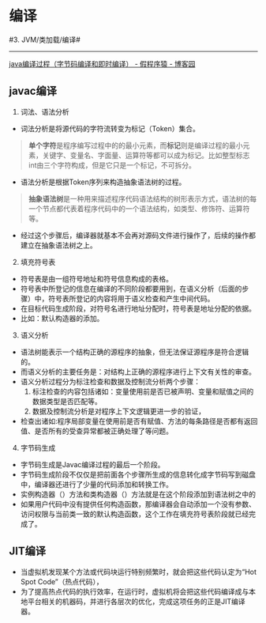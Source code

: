 # 编译
#3. JVM/类加载/编译#
- - - -
[java编译过程（字节码编译和即时编译） - 假程序猿 - 博客园](https://www.cnblogs.com/straybirds/p/8513870.html)

## javac编译
1. 词法、语法分析
* 词法分析是将源代码的字符流转变为标记（Token）集合。
> **单个字符**是程序编写过程中的的最小元素，而**标记**则是编译过程的最小元素，关键字、变量名、字面量、运算符等都可以成为标记。比如整型标志int由三个字符构成，但是它只是一个标记，不可拆分。  
* 语法分析是根据Token序列来构造抽象语法树的过程。
> **抽象语法树**是一种用来描述程序代码语法结构的树形表示方式，语法树的每一个节点都代表着程序代码中的一个语法结构，如类型、修饰符、运算符等。  
* 经过这个步骤后，编译器就基本不会再对源码文件进行操作了，后续的操作都建立在抽象语法树之上。

2. 填充符号表
* 符号表是由一组符号地址和符号信息构成的表格。
* 符号表中所登记的信息在编译的不同阶段都要用到，在语义分析（后面的步骤）中，符号表所登记的内容将用于语义检查和产生中间代码。
* 在目标代码生成阶段，对符号名进行地址分配时，符号表是地址分配的依据。
* 比如：默认构造器的添加。

3. 语义分析
* 语法树能表示一个结构正确的源程序的抽象，但无法保证源程序是符合逻辑的。
* 而语义分析的主要任务是：对结构上正确的源程序进行上下文有关性的审查。
* 语义分析过程分为标注检查和数据及控制流分析两个步骤：
	1. 标注检查的内容包括诸如：变量使用前是否已被声明、变量和赋值之间的数据类型是否匹配等。
	2. 数据及控制流分析是对程序上下文逻辑更进一步的验证，
* 检查出诸如:程序局部变量在使用前是否有赋值、方法的每条路径是否都有返回值、是否所有的受查异常都被正确处理了等问题。

4. 字节码生成
* 字节码生成是Javac编译过程的最后一个阶段。
* 字节码生成阶段不仅仅是把前面各个步骤所生成的信息转化成字节码写到磁盘中，编译器还进行了少量的代码添加和转换工作。
* 实例构造器<init>（）方法和类构造器<clinit>（）方法就是在这个阶段添加到语法树之中的
* 如果用户代码中没有提供任何构造函数，那编译器会自动添加一个没有参数、访问权限与当前类一致的默认构造函数，这个工作在填充符号表阶段就已经完成了。


## JIT编译
* 当虚拟机发现某个方法或代码块运行特别频繁时，就会把这些代码认定为“Hot Spot Code”（热点代码），
* 为了提高热点代码的执行效率，在运行时，虚拟机将会把这些代码编译成与本地平台相关的机器码，并进行各层次的优化，完成这项任务的正是JIT编译器。

